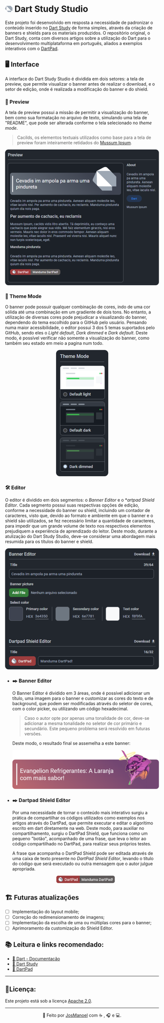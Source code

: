# <img src="assets\icons\dart.svg" width = "24">  Dart Study Studio

Este projeto foi desenvolvido em resposta a necessidade de padronizar o conteúdo inserido no [Dart Study](https://github.com/JosManoel/Dart-Study) de forma simples, através da criação de banners e shields para os materiais produzidos. O repositório original, o Dart Study, conta com diversos artigos sobre a utilização do Dart para o desenvolvimento multiplataforma em português, aliados a exemplos interativos com o [DartPad](https://dartpad.dev/?null_safety=true).

## 🖥️ Interface

A interface do Dart Study Studio é dividida em dois setores: a tela de preview, que permite visualizar o banner antes de realizar o download, e o setor de edição, onde é realizada a modificação do banner e do shield.

### 👀 Preview 

A tela de preview possui a missão de permitir a visualização do banner, bem como sua formatação no arquivo de texto, simulando uma tela de "README", que pode ser alterada conforme o tela selecionado no _theme mode_. 


> Cacilds, os elementos textuais utilizados como base para a tela de preview foram inteiramente retidados do [Mussum Ipsum](https://mussumipsum.com/).

<p align = "center">
<img src="assets\images\preview.png">
</p>

### 🎨 Theme Mode

O banner pode possuir qualquer combinação de cores, indo de uma cor sólida até uma combinação em um gradiente de dois tons. No entanto, a utilização de diversas cores pode prejudicar a visualizando do banner, dependendo do tema escolhido para o GitHub pelo usuário. Pensando numa maior acessibilidade, o editor possui 3 dos 5 temas suportados pelo GitHub, sendo eles o _Light default_, _Dark dimmed_ e _Dark default_. Deste modo, é possível verificar não somente a visualização do banner, como também seu estado em meio a pagina num todo.

<p align = "center">
  <img src="assets\images\theme_mode.png"/>
</p>

### 🛠️ Editor

O editor é dividido em dois segmentos: o _Banner Editor_ e o *_artpad Shield Editor_. Cada segmento possui suas respectivas opções de edição, conforme a necessidade do banner ou shield, incluindo um contador de caracteres, visto que, devido ao formato e ambiente em que o banner e o shield são utilizados, se fez necessário limitar a quantidade de caracteres, para impedir que um grande volume de texto nos respectivos elementos prejudiquem a experiência de aprendizado do leitor. Deste modo, durante a atulização do Dart Study Studio, deve-se considerar uma abordagem mais resumida para os títulos do banner e shield.

<p align = "center">
  <img src="assets\images\banner_editor.png"/>
</p>

* ### ✒️ Banner Editor

    O Banner Editor é dividido em 3 áreas, onde é possível adicionar um título, uma imagem para o banner e customizar as cores do texto e de background, que podem ser modificadas através do seletor de cores, com o color picker, ou utilizando um código hexadecimal.

    > Caso o autor opte por apenas uma tonalidade de cor, deve-se adicionar a mesma tonalidade no seletor de cor primário e secundário. Este pequeno problema será resolvido em futuras versões.

    Deste modo, o resultado final se assemelha a este banner:
    
    <p align = "center">
      <img src="assets\images\banner.png"/>
    </p>


* ### ✒️ Dartpad Shield Editor

    Por uma necessidade de tornar o conteúdo mais interativo surgiu a prática de compartilhar os códigos utilizados como exemplos nos artigos através do DartPad, que permite executar e editar o algorítimo escrito em dart diretamente na web. Deste modo, para auxiliar no compartilhamento, surgiu o DartPad Shield, que funciona como um pequeno "botão", acompanhado de uma frase, que leva o leitor ao código compartilhado no DartPad, para realizar seus próprios testes. 

    A frase que acompanha o DartPad Shield pode ser editada através de uma caixa de texto presente no _DartPad Shield Editor_, levando o título do código que será executado ou outra mensagem que o autor julgue apropriada.

    <p align = "center">
      <img src="assets\images\shield.png" height="24"/>
    </p>

## 🏗️ Futuras atualizações

- [ ] Implementação do layout mobile;
- [ ] Correção do redimensionamento de imagens;
- [ ] Implementação da escolha de uma ou múltiplas cores para o banner;
- [ ] Aprimoramento da customização do Shield Editor.

## 📚 Leitura e links recomendado:
* [📝 Dart - Documentação](https://dart.dev/guides)
* [🎯 Dart Study](https://github.com/JosManoel/Dart-Study)
* [🎯 DartPad](https://dartpad.dev/)

***
## 🧾Licença:
Este projeto está sob a licença [Apache 2.0](https://github.com/JosManoel/Dart-Study_Studio/blob/main/LICENSE).

*** 
<div align = "center">

  👋 Feito por [JosManoel](https://github.com/JosManoel) com ☕ , 🎧 e 💻.

</div>